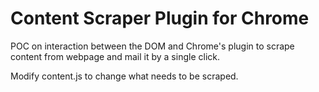 # Content Scraper Plugin for Chrome

POC on interaction between the DOM and Chrome's plugin to scrape content from webpage and mail it by a single click.

Modify content.js to change what needs to be scraped.



